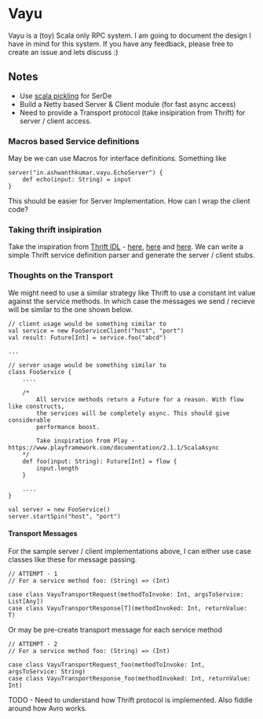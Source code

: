 # Vayu

Vayu is a (toy) Scala only RPC system. I am going to document the design I have in mind for this system. If you have any feedback, please free to create an issue and lets discuss :)

## Notes
- Use [scala pickling](https://github.com/scala/pickling) for SerDe
- Build a Netty based Server & Client module (for fast async access)
- Need to provide a Transport protocol (take insipiration from Thrift) for server / client access.

### Macros based Service definitions
May be we can use Macros for interface definitions. Something like
```
server("in.ashwanthkumar.vayu.EchoServer") {
	def echo(input: String) = input
}
```
This should be easier for Server Implementation. How can I wrap the client code? 

### Taking thrift insipiration
Take the inspiration from [Thrift IDL](https://thrift.apache.org/docs/idl) - [here](https://git-wip-us.apache.org/repos/asf?p=thrift.git;a=blob_plain;f=contrib/fb303/if/fb303.thrift;hb=HEAD), [here](https://git-wip-us.apache.org/repos/asf?p=thrift.git;a=blob_plain;f=test/ThriftTest.thrift;hb=HEAD) and [here](http://svn.apache.org/viewvc/cassandra/trunk/interface/cassandra.thrift?view=co). We can write a simple Thrift service definition parser and generate the server / client stubs. 

### Thoughts on the Transport
We might need to use a similar strategy like Thrift to use a constant int value against the service methods. In which case the messages we send / recieve will be similar to the one shown below.
```
// client usage would be something similar to
val service = new FooServiceClient("host", "port")
val result: Future[Int] = service.foo("abcd")

...

// server usage would be something similar to 
class FooService {
	....

	/*
		All service methods return a Future for a reason. With flow like constructs, 
		the services will be completely async. This should give considerable 
		performance boost.

		Take inspiration from Play - https://www.playframework.com/documentation/2.1.1/ScalaAsync
	*/
	def foo(input: String): Future[Int] = flow {
		input.length
	}

	....
}

val server = new FooService()
server.startSpin("host", "port")
```

#### Transport Messages

For the sample server / client implementations above, I can either use case classes like these for message passing.

```
// ATTEMPT - 1
// For a service method foo: (String) => (Int)

case class VayuTransportRequest(methodToInvoke: Int, argsToService: List[Any])
case class VayuTransportResponse[T](methodInvoked: Int, returnValue: T)
```

Or may be pre-create transport message for each service method

```
// ATTEMPT - 2
// For a service method foo: (String) => (Int)

case class VayuTransportRequest_foo(methodToInvoke: Int, argsToService: String)
case class VayuTransportResponse_foo(methodInvoked: Int, returnValue: Int)
```

TODO - Need to understand how Thrift protocol is implemented. Also fiddle around how Avro works.
